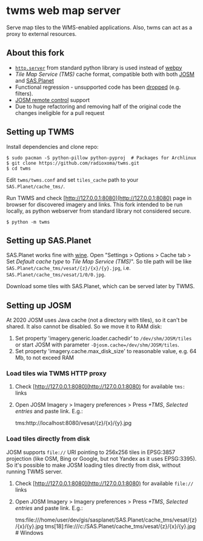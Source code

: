 # twms web map server

Serve map tiles to the WMS-enabled applications. Also, twms can act as a proxy to external resources.


## About this fork

* [`http.server`](https://docs.python.org/3/library/http.server.html) from standard python library is used instead of [webpy](https://webpy.org/)
* *Tile Map Service (TMS)* cache format, compatible both with both [JOSM](https://josm.openstreetmap.de/) and [SAS.Planet](http://www.sasgis.org/sasplaneta/)
* Functional regression - unsupported code has been [dropped](https://github.com/radioxoma/twms/commit/8a3a6bc6e562f5aeea480399c2bd00c345d34a12) (e.g. filters).
* [JOSM remote control](https://josm.openstreetmap.de/wiki/Help/RemoteControlCommands) support
* Due to huge refactoring and removing half of the original code the changes ineligible for a pull request


## Setting up TWMS

Install dependencies and clone repo:

    $ sudo pacman -S python-pillow python-pyproj  # Packages for Archlinux
    $ git clone https://github.com/radioxoma/twms.git
    $ cd twms

Edit `twms/twms.conf` and set `tiles_cache` path to your `SAS.Planet/cache_tms/`. 

Run TWMS and check [http://127.0.0.1:8080](http://127.0.0.1:8080) page in browser for discovered imagery and links. This fork intended to be run locally, as python webserver from standard library not considered secure.

    $ python -m twms


## Setting up SAS.Planet

SAS.Planet works fine with [wine](https://www.winehq.org/). Open "Settings > Options > Cache tab > Set *Default cache type* to *Tile Map Service (TMS)*". So tile path will be like `SAS.Planet/cache_tms/vesat/{z}/{x}/{y}.jpg`, i.e. `SAS.Planet/cache_tms/vesat/1/0/0.jpg`.

Download some tiles with SAS.Planet, which can be served later by TWMS.


## Setting up JOSM

At 2020 JOSM uses Java cache (not a directory with tiles), so it can't be shared. It also cannot be disabled. So we move it to RAM disk:

1. Set property 'imagery.generic.loader.cachedir' to `/dev/shm/JOSM/tiles` or start JOSM with parameter `-Djosm.cache=/dev/shm/JOSM/tiles`.
2. Set property 'imagery.cache.max_disk_size' to reasonable value, e.g. 64 Mb, to not exceed RAM


### Load tiles wia TWMS HTTP proxy

1. Check [http://127.0.0.1:8080](http://127.0.0.1:8080) for available `tms:` links
2. Open JOSM Imagery > Imagery preferences > Press *+TMS*, *Selected entries* and paste link. E.g.:


    tms:http://localhost:8080/vesat/{z}/{x}/{y}.jpg


### Load tiles directly from disk

JOSM supports `file://` URI pointing to 256x256 tiles in EPSG:3857 projection (like OSM, Bing or Google, but not Yandex as it uses EPSG:3395). So it's possible to make JOSM loading tiles directly from disk, without running TWMS server.

1. Check [http://127.0.0.1:8080](http://127.0.0.1:8080) for available `file://` links
2. Open JOSM Imagery > Imagery preferences > Press *+TMS*, *Selected entries* and paste link. E.g.:


    tms:file:///home/user/dev/gis/sasplanet/SAS.Planet/cache_tms/vesat/{z}/{x}/{y}.jpg
    tms[18]:file:///c:/SAS.Planet/cache_tms/vesat/{z}/{x}/{y}.jpg  # Windows
